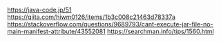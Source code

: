 https://java-code.jp/51
https://qiita.com/hiwm0126/items/1b3c008c21463d78337a
https://stackoverflow.com/questions/9689793/cant-execute-jar-file-no-main-manifest-attribute/43552081
https://searchman.info/tips/1560.html

